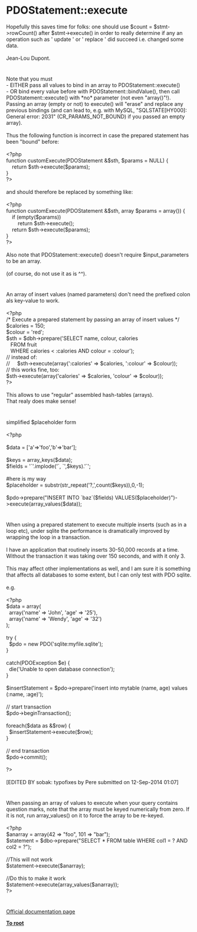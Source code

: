 # PDOStatement::execute




<div class="phpcode"><span class="html">
Hopefully this saves time for folks: one should use $count = $stmt-&gt;rowCount() after $stmt-&gt;execute() in order to really determine if any an operation such as &apos; update &apos; or &apos; replace &apos; did succeed i.e. changed some data.<br><br>Jean-Lou Dupont.</span>
</div>
  

#


<div class="phpcode"><span class="html">
Note that you must
<br>- EITHER pass all values to bind in an array to PDOStatement::execute()
<br>- OR bind every value before with PDOStatement::bindValue(), then call PDOStatement::execute() with *no* parameter (not even &quot;array()&quot;!).
<br>Passing an array (empty or not) to execute() will &quot;erase&quot; and replace any previous bindings (and can lead to, e.g. with MySQL, &quot;SQLSTATE[HY000]: General error: 2031&quot; (CR_PARAMS_NOT_BOUND) if you passed an empty array).
<br>
<br>Thus the following function is incorrect in case the prepared statement has been &quot;bound&quot; before:
<br>
<br><span class="default">&lt;?php
<br></span><span class="keyword">function </span><span class="default">customExecute</span><span class="keyword">(</span><span class="default">PDOStatement </span><span class="keyword">&amp;</span><span class="default">$sth</span><span class="keyword">, </span><span class="default">$params </span><span class="keyword">= </span><span class="default">NULL</span><span class="keyword">) {
<br>&#xA0; &#xA0; return </span><span class="default">$sth</span><span class="keyword">-&gt;</span><span class="default">execute</span><span class="keyword">(</span><span class="default">$params</span><span class="keyword">);
<br>}
<br></span><span class="default">?&gt;
<br></span>
<br>and should therefore be replaced by something like:
<br>
<br><span class="default">&lt;?php
<br></span><span class="keyword">function </span><span class="default">customExecute</span><span class="keyword">(</span><span class="default">PDOStatement </span><span class="keyword">&amp;</span><span class="default">$sth</span><span class="keyword">, array </span><span class="default">$params </span><span class="keyword">= array()) {
<br>&#xA0; &#xA0; if (empty(</span><span class="default">$params</span><span class="keyword">))
<br>&#xA0; &#xA0; &#xA0; &#xA0; return </span><span class="default">$sth</span><span class="keyword">-&gt;</span><span class="default">execute</span><span class="keyword">();
<br>&#xA0; &#xA0; return </span><span class="default">$sth</span><span class="keyword">-&gt;</span><span class="default">execute</span><span class="keyword">(</span><span class="default">$params</span><span class="keyword">);
<br>}
<br></span><span class="default">?&gt;
<br></span>
<br>Also note that PDOStatement::execute() doesn&apos;t require $input_parameters to be an array.
<br>
<br>(of course, do not use it as is ^^).</span>
</div>
  

#


<div class="phpcode"><span class="html">
An array of insert values (named parameters) don&apos;t need the prefixed colon als key-value to work.<br><br><span class="default">&lt;?php<br></span><span class="comment">/* Execute a prepared statement by passing an array of insert values */<br></span><span class="default">$calories </span><span class="keyword">= </span><span class="default">150</span><span class="keyword">;<br></span><span class="default">$colour </span><span class="keyword">= </span><span class="string">&apos;red&apos;</span><span class="keyword">;<br></span><span class="default">$sth </span><span class="keyword">= </span><span class="default">$dbh</span><span class="keyword">-&gt;</span><span class="default">prepare</span><span class="keyword">(</span><span class="string">&apos;SELECT name, colour, calories<br>&#xA0;&#xA0; FROM fruit<br>&#xA0;&#xA0; WHERE calories &lt; :calories AND colour = :colour&apos;</span><span class="keyword">);<br></span><span class="comment">// instead of:<br>//&#xA0; &#xA0;&#xA0; $sth-&gt;execute(array(&apos;:calories&apos; =&gt; $calories, &apos;:colour&apos; =&gt; $colour));<br>// this works fine, too:<br></span><span class="default">$sth</span><span class="keyword">-&gt;</span><span class="default">execute</span><span class="keyword">(array(</span><span class="string">&apos;calories&apos; </span><span class="keyword">=&gt; </span><span class="default">$calories</span><span class="keyword">, </span><span class="string">&apos;colour&apos; </span><span class="keyword">=&gt; </span><span class="default">$colour</span><span class="keyword">));<br></span><span class="default">?&gt;<br></span><br>This allows to use &quot;regular&quot; assembled hash-tables (arrays).<br>That realy does make sense!</span>
</div>
  

#


<div class="phpcode"><span class="html">
simplified $placeholder form 
<br>
<br><span class="default">&lt;?php
<br>
<br>$data </span><span class="keyword">= [</span><span class="string">&apos;a&apos;</span><span class="keyword">=&gt;</span><span class="string">&apos;foo&apos;</span><span class="keyword">,</span><span class="string">&apos;b&apos;</span><span class="keyword">=&gt;</span><span class="string">&apos;bar&apos;</span><span class="keyword">];
<br>
<br></span><span class="default">$keys </span><span class="keyword">= </span><span class="default">array_keys</span><span class="keyword">(</span><span class="default">$data</span><span class="keyword">);
<br></span><span class="default">$fields </span><span class="keyword">= </span><span class="string">&apos;`&apos;</span><span class="keyword">.</span><span class="default">implode</span><span class="keyword">(</span><span class="string">&apos;`, `&apos;</span><span class="keyword">,</span><span class="default">$keys</span><span class="keyword">).</span><span class="string">&apos;`&apos;</span><span class="keyword">;
<br>
<br></span><span class="comment">#here is my way 
<br></span><span class="default">$placeholder </span><span class="keyword">= </span><span class="default">substr</span><span class="keyword">(</span><span class="default">str_repeat</span><span class="keyword">(</span><span class="string">&apos;?,&apos;</span><span class="keyword">,</span><span class="default">count</span><span class="keyword">(</span><span class="default">$keys</span><span class="keyword">)),</span><span class="default">0</span><span class="keyword">,-</span><span class="default">1</span><span class="keyword">);
<br>
<br></span><span class="default">$pdo</span><span class="keyword">-&gt;</span><span class="default">prepare</span><span class="keyword">(</span><span class="string">&quot;INSERT INTO `baz`(</span><span class="default">$fields</span><span class="string">) VALUES(</span><span class="default">$placeholder</span><span class="string">)&quot;</span><span class="keyword">)-&gt;</span><span class="default">execute</span><span class="keyword">(</span><span class="default">array_values</span><span class="keyword">(</span><span class="default">$data</span><span class="keyword">));</span>
</span>
</div>
  

#


<div class="phpcode"><span class="html">
When using a prepared statement to execute multiple inserts (such as in a loop etc), under sqlite the performance is dramatically improved by wrapping the loop in a transaction.
<br>
<br>I have an application that routinely inserts 30-50,000 records at a time.&#xA0; Without the transaction it was taking over 150 seconds, and with it only 3.
<br>
<br>This may affect other implementations as well, and I am sure it is something that affects all databases to some extent, but I can only test with PDO sqlite.
<br>
<br>e.g.
<br>
<br><span class="default">&lt;?php
<br>$data </span><span class="keyword">= array(
<br>&#xA0; array(</span><span class="string">&apos;name&apos; </span><span class="keyword">=&gt; </span><span class="string">&apos;John&apos;</span><span class="keyword">, </span><span class="string">&apos;age&apos; </span><span class="keyword">=&gt; </span><span class="string">&apos;25&apos;</span><span class="keyword">),
<br>&#xA0; array(</span><span class="string">&apos;name&apos; </span><span class="keyword">=&gt; </span><span class="string">&apos;Wendy&apos;</span><span class="keyword">, </span><span class="string">&apos;age&apos; </span><span class="keyword">=&gt; </span><span class="string">&apos;32&apos;</span><span class="keyword">)
<br>);
<br>
<br>try {
<br>&#xA0; </span><span class="default">$pdo </span><span class="keyword">= new </span><span class="default">PDO</span><span class="keyword">(</span><span class="string">&apos;sqlite:myfile.sqlite&apos;</span><span class="keyword">);
<br>}
<br>
<br>catch(</span><span class="default">PDOException $e</span><span class="keyword">) {
<br>&#xA0; die(</span><span class="string">&apos;Unable to open database connection&apos;</span><span class="keyword">);
<br>}
<br>
<br></span><span class="default">$insertStatement </span><span class="keyword">= </span><span class="default">$pdo</span><span class="keyword">-&gt;</span><span class="default">prepare</span><span class="keyword">(</span><span class="string">&apos;insert into mytable (name, age) values (:name, :age)&apos;</span><span class="keyword">);
<br>
<br></span><span class="comment">// start transaction
<br></span><span class="default">$pdo</span><span class="keyword">-&gt;</span><span class="default">beginTransaction</span><span class="keyword">();
<br>
<br>foreach(</span><span class="default">$data </span><span class="keyword">as &amp;</span><span class="default">$row</span><span class="keyword">) {
<br>&#xA0; </span><span class="default">$insertStatement</span><span class="keyword">-&gt;</span><span class="default">execute</span><span class="keyword">(</span><span class="default">$row</span><span class="keyword">);
<br>}
<br>
<br></span><span class="comment">// end transaction
<br></span><span class="default">$pdo</span><span class="keyword">-&gt;</span><span class="default">commit</span><span class="keyword">();
<br>
<br></span><span class="default">?&gt;
<br></span>
<br>[EDITED BY sobak: typofixes by Pere submitted on 12-Sep-2014 01:07]</span>
</div>
  

#


<div class="phpcode"><span class="html">
When passing an array of values to execute when your query contains question marks, note that the array must be keyed numerically from zero. If it is not, run array_values() on it to force the array to be re-keyed.<br><br><span class="default">&lt;?php<br>$anarray </span><span class="keyword">= array(</span><span class="default">42 </span><span class="keyword">=&gt; </span><span class="string">&quot;foo&quot;</span><span class="keyword">, </span><span class="default">101 </span><span class="keyword">=&gt; </span><span class="string">&quot;bar&quot;</span><span class="keyword">);<br></span><span class="default">$statement </span><span class="keyword">= </span><span class="default">$dbo</span><span class="keyword">-&gt;</span><span class="default">prepare</span><span class="keyword">(</span><span class="string">&quot;SELECT * FROM table WHERE col1 = ? AND col2 = ?&quot;</span><span class="keyword">);<br><br></span><span class="comment">//This will not work<br></span><span class="default">$statement</span><span class="keyword">-&gt;</span><span class="default">execute</span><span class="keyword">(</span><span class="default">$anarray</span><span class="keyword">);<br><br></span><span class="comment">//Do this to make it work<br></span><span class="default">$statement</span><span class="keyword">-&gt;</span><span class="default">execute</span><span class="keyword">(</span><span class="default">array_values</span><span class="keyword">(</span><span class="default">$anarray</span><span class="keyword">));<br></span><span class="default">?&gt;</span>
</span>
</div>
  

#

[Official documentation page](https://www.php.net/manual/en/pdostatement.execute.php)

**[To root](/README.md)**
